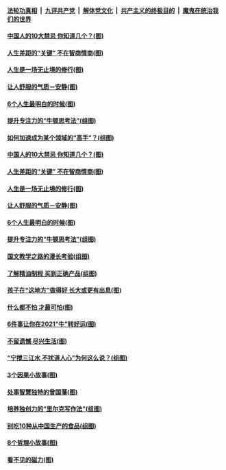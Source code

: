

####  [法轮功真相](../../../../basic/blob/master/README.md?t=02012131) &nbsp;|&nbsp; [九评共产党](../../../../9ping.md/blob/master/README.md?t=02012131) &nbsp;|&nbsp; [解体党文化](../../../../jtdwh.md/blob/master/README.md?t=02012131)  &nbsp;|&nbsp; [共产主义的终极目的](../../../../gczydzjmd.md/blob/master/README.md?t=02012131) &nbsp;|&nbsp; [魔鬼在统治我们的世界](../../../../mgztzwmdsj.md/blob/master/README.md?t=02012131) 

#### [中国人的10大禁忌 你知道几个？(图)](../pages/p8/961039.md?t=02012131) 

#### [人生差距的“关键” 不在智商情商(图)](../pages/p8/960953.md?t=02012131) 

#### [人生是一场无止境的修行(图)](../pages/p8/960657.md?t=02012131) 

#### [让人舒服的气质－安静(图)](../pages/p8/960662.md?t=02012131) 

#### [6个人生最明白的时候(图)](../pages/p8/960656.md?t=02012131) 

#### [提升专注力的“牛顿思考法”(组图)](../pages/p8/960094.md?t=02012131) 

#### [如何加速成为某个领域的“高手”？(组图)](../pages/p8/960096.md?t=02012131) 

#### [中国人的10大禁忌 你知道几个？(图)](../pages/p8/961039.md?t=02012131) 

#### [人生差距的“关键” 不在智商情商(图)](../pages/p8/960953.md?t=02012131) 

#### [人生是一场无止境的修行(图)](../pages/p8/960657.md?t=02012131) 

#### [让人舒服的气质－安静(图)](../pages/p8/960662.md?t=02012131) 

#### [6个人生最明白的时候(图)](../pages/p8/960656.md?t=02012131) 

#### [提升专注力的“牛顿思考法”(组图)](../pages/p8/960094.md?t=02012131) 

#### [国文教学之路的漫长考验(组图)](../pages/p8/960845.md?t=02012131) 

#### [了解精油制程 买到正确产品(组图)](../pages/p8/960090.md?t=02012131) 

#### [孩子在“这地方”做得好 长大或更有出息(图)](../pages/p8/960805.md?t=02012131) 

#### [什么都不怕 才最可怕(图)](../pages/p8/960435.md?t=02012131) 

#### [6件事让你在2021“牛”转好运(图)](../pages/p8/960654.md?t=02012131) 

#### [不留遗憾 尽兴生活(图)](../pages/p8/960287.md?t=02012131) 

#### [“宁搅三江水 不扰道人心”为何这么说？(组图)](../pages/p8/960653.md?t=02012131) 

#### [3个因果小故事(图)](../pages/p8/960432.md?t=02012131) 

#### [处事智慧独特的曾国藩(图)](../pages/p8/960443.md?t=02012131) 

#### [培养独创力的“里尔克写作法”(组图)](../pages/p8/960093.md?t=02012131) 

#### [别吃10种从中国生产的食品(组图)](../pages/p8/960573.md?t=02012131) 

#### [8个哲理小故事(图)](../pages/p8/960429.md?t=02012131) 

#### [看不见的磁力(图)](../pages/p8/960444.md?t=02012131) 

